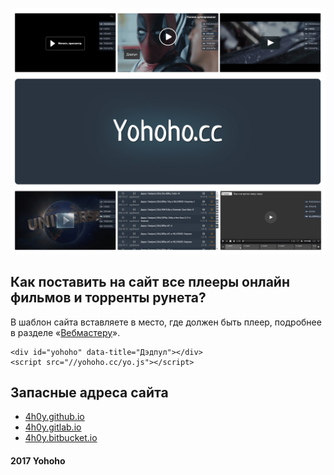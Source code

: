 ![Yohoho.cc](https://raw.githubusercontent.com/4h0y/4h0y.github.io/master/icons/banner.png)

## Как поставить на сайт все плееры онлайн фильмов и торренты рунета?
В шаблон сайта вставляете в место, где должен быть плеер, подробнее в разделе «[Вебмастеру](http://yohoho.cc/webmaster.html)».

```
<div id="yohoho" data-title="Дэдпул"></div>
<script src="//yohoho.cc/yo.js"></script>
```

## Запасные адреса сайта

- [4h0y.github.io](https://4h0y.github.io)
- [4h0y.gitlab.io](https://4h0y.gitlab.io)
- [4h0y.bitbucket.io](https://4h0y.bitbucket.io)

#### 2017 Yohoho
